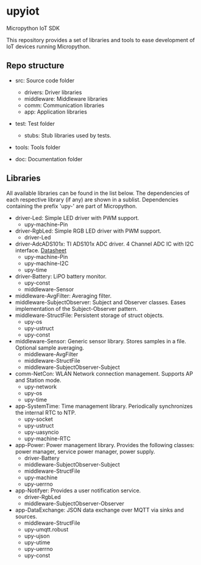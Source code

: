 # upyiot
Micropython IoT SDK

This repository provides a set of libraries and tools to ease development of IoT devices running Micropython.

## Repo structure

* src: Source code folder
    * drivers: Driver libraries
    * middleware: Middleware libraries
    * comm: Communication libraries
    * app: Application libraries

* test: Test folder
    * stubs: Stub libraries used by tests.

* tools: Tools folder

* doc: Documentation folder

## Libraries
All available libraries can be found in the list below. The dependencies of each respective library (if any) are shown in a sublist. Dependencies containing the prefix 'upy-' are part of Micropython.

* driver-Led: Simple LED driver with PWM support.
    * upy-machine-Pin
* driver-RgbLed: Simple RGB LED driver with PWM support.
    * driver-Led
* driver-AdcADS101x: TI ADS101x ADC driver. 4 Channel ADC IC with I2C interface. [Datasheet](http://www.ti.com/lit/ds/symlink/ads1015.pdf)
    * upy-machine-Pin
    * upy-machine-I2C
    * upy-time
* driver-Battery: LiPO battery monitor.
    * upy-const
    * middleware-Sensor
* middleware-AvgFilter: Averaging filter.
* middleware-SubjectObserver: Subject and Observer classes. Eases implementation of the Subject-Observer pattern.
* middleware-StructFile: Persistent storage of struct objects.
    * upy-os
    * upy-ustruct
    * upy-const
* middleware-Sensor: Generic sensor library. Stores samples in a file. Optional sample averaging.
    * middleware-AvgFilter
    * middleware-StructFile
    * middleware-SubjectObserver-Subject
* comm-NetCon: WLAN Network connection management. Supports AP and Station mode.
    * upy-network
    * upy-os
    * upy-time
* app-SystemTime: Time management library. Periodically synchronizes the internal RTC to NTP.
    * upy-socket
    * upy-ustruct
    * upy-uasyncio
    * upy-machine-RTC
* app-Power: Power management library. Provides the following classes: power manager, service power manager, power supply.
    * driver-Battery
    * middleware-SubjectObserver-Subject
    * middleware-StructFile
    * upy-machine
    * upy-uerrno
* app-Notifyer: Provides a user notification service.
    * driver-RgbLed
    * middleware-SubjectObserver-Observer
* app-DataExchange: JSON data exchange over MQTT via sinks and sources.
    * middleware-StructFile
    * upy-umqtt.robust
    * upy-ujson
    * upy-utime
    * upy-uerrno
    * upy-const

